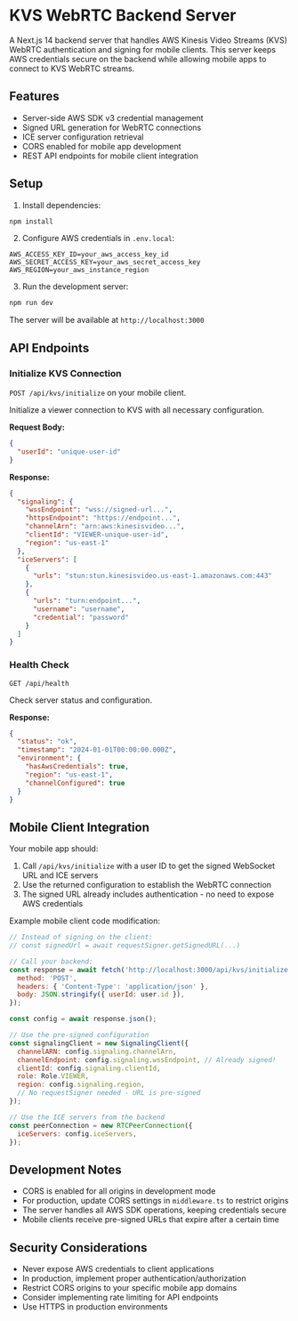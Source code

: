 # KVS WebRTC Backend Server

A Next.js 14 backend server that handles AWS Kinesis Video Streams (KVS) WebRTC authentication and signing for mobile clients. This server keeps AWS credentials secure on the backend while allowing mobile apps to connect to KVS WebRTC streams.

## Features

- Server-side AWS SDK v3 credential management
- Signed URL generation for WebRTC connections
- ICE server configuration retrieval
- CORS enabled for mobile app development
- REST API endpoints for mobile client integration

## Setup

1. Install dependencies:

```bash
npm install
```

2. Configure AWS credentials in `.env.local`:

```env
AWS_ACCESS_KEY_ID=your_aws_access_key_id
AWS_SECRET_ACCESS_KEY=your_aws_secret_access_key
AWS_REGION=your_aws_instance_region
```

3. Run the development server:

```bash
npm run dev
```

The server will be available at `http://localhost:3000`

## API Endpoints

### Initialize KVS Connection

`POST /api/kvs/initialize` on your mobile client.

Initialize a viewer connection to KVS with all necessary configuration.

**Request Body:**

```json
{
  "userId": "unique-user-id"
}
```

**Response:**

```json
{
  "signaling": {
    "wssEndpoint": "wss://signed-url...",
    "httpsEndpoint": "https://endpoint...",
    "channelArn": "arn:aws:kinesisvideo...",
    "clientId": "VIEWER-unique-user-id",
    "region": "us-east-1"
  },
  "iceServers": [
    {
      "urls": "stun:stun.kinesisvideo.us-east-1.amazonaws.com:443"
    },
    {
      "urls": "turn:endpoint...",
      "username": "username",
      "credential": "password"
    }
  ]
}
```

### Health Check

`GET /api/health`

Check server status and configuration.

**Response:**

```json
{
  "status": "ok",
  "timestamp": "2024-01-01T00:00:00.000Z",
  "environment": {
    "hasAwsCredentials": true,
    "region": "us-east-1",
    "channelConfigured": true
  }
}
```

## Mobile Client Integration

Your mobile app should:

1. Call `/api/kvs/initialize` with a user ID to get the signed WebSocket URL and ICE servers
2. Use the returned configuration to establish the WebRTC connection
3. The signed URL already includes authentication - no need to expose AWS credentials

Example mobile client code modification:

```javascript
// Instead of signing on the client:
// const signedUrl = await requestSigner.getSignedURL(...)

// Call your backend:
const response = await fetch('http://localhost:3000/api/kvs/initialize', {
  method: 'POST',
  headers: { 'Content-Type': 'application/json' },
  body: JSON.stringify({ userId: user.id }),
});

const config = await response.json();

// Use the pre-signed configuration
const signalingClient = new SignalingClient({
  channelARN: config.signaling.channelArn,
  channelEndpoint: config.signaling.wssEndpoint, // Already signed!
  clientId: config.signaling.clientId,
  role: Role.VIEWER,
  region: config.signaling.region,
  // No requestSigner needed - URL is pre-signed
});

// Use the ICE servers from the backend
const peerConnection = new RTCPeerConnection({
  iceServers: config.iceServers,
});
```

## Development Notes

- CORS is enabled for all origins in development mode
- For production, update CORS settings in `middleware.ts` to restrict origins
- The server handles all AWS SDK operations, keeping credentials secure
- Mobile clients receive pre-signed URLs that expire after a certain time

## Security Considerations

- Never expose AWS credentials to client applications
- In production, implement proper authentication/authorization
- Restrict CORS origins to your specific mobile app domains
- Consider implementing rate limiting for API endpoints
- Use HTTPS in production environments
